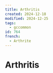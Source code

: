 ```yaml
---
title: Arthritis
created: 2024-12-18
modified: 2024-12-25
tags:
  - gccommon
id: 764
french:
  - Arthrite
---
```

# Arthritis
